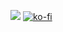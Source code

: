 ![](https://komarev.com/ghpvc/?username=Robskan5300) [![ko-fi](https://ko-fi.com/img/githubbutton_sm.svg)](https://ko-fi.com/U6U8ONKFV)
